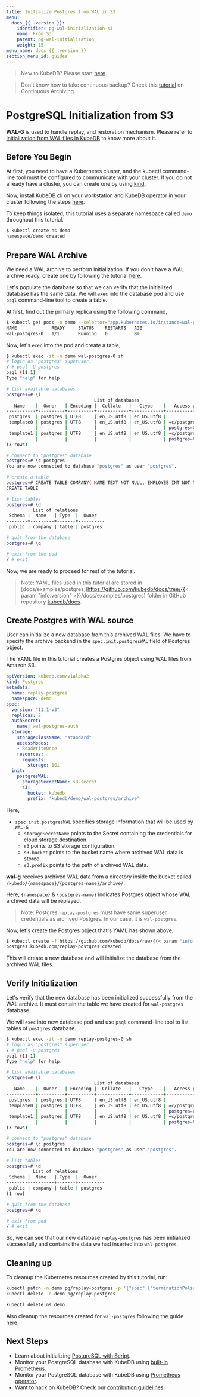 ```yaml
---
title: Initialize Postgres from WAL in S3
menu:
  docs_{{ .version }}:
    identifier: pg-wal-initialization-s3
    name: From S3
    parent: pg-wal-initialization
    weight: 15
menu_name: docs_{{ .version }}
section_menu_id: guides
---
```


> New to KubeDB? Please start [here](/docs/README.md).

> Don't know how to take continuous backup?  Check this [tutorial](/docs/guides/postgres/backup/wal/continuous_archiving.md) on Continuous Archiving.

# PostgreSQL Initialization from S3

**WAL-G** is used to handle replay, and restoration mechanism. Please refer to [Initialization from WAL files in KubeDB](/docs/guides/postgres/initialization/wal/wal_source.md) to know more about it.

## Before You Begin

At first, you need to have a Kubernetes cluster, and the kubectl command-line tool must be configured to communicate with your cluster.
If you do not already have a cluster, you can create one by using [kind](https://kind.sigs.k8s.io/docs/user/quick-start/).

Now, install KubeDB cli on your workstation and KubeDB operator in your cluster following the steps [here](/docs/setup/README.md).

To keep things isolated, this tutorial uses a separate namespace called `demo` throughout this tutorial.

```bash
$ kubectl create ns demo
namespace/demo created
```

## Prepare WAL Archive

We need a WAL archive to perform initialization. If you don't have a WAL archive ready, create one by following the tutorial [here](/docs/guides/postgres/backup/wal/continuous_archiving.md).

Let's populate the database so that we can verify that the initialized database has the same data. We will `exec` into the database pod and use `psql` command-line tool to create a table.

At first, find out the primary replica using the following command,

```bash
$ kubectl get pods -n demo --selector="app.kubernetes.io/instance=wal-postgres","kubedb.com/role=primary"
NAME             READY     STATUS    RESTARTS   AGE
wal-postgres-0   1/1       Running   0          8m
```

Now, let's `exec` into the pod and create a table,

```bash
$ kubectl exec -it -n demo wal-postgres-0 sh
# login as "postgres" superuser.
/ # psql -U postgres
psql (11.1)
Type "help" for help.

# list available databases
postgres=# \l
                                 List of databases
   Name    |  Owner   | Encoding |  Collate   |   Ctype    |   Access privileges
-----------+----------+----------+------------+------------+-----------------------
 postgres  | postgres | UTF8     | en_US.utf8 | en_US.utf8 |
 template0 | postgres | UTF8     | en_US.utf8 | en_US.utf8 | =c/postgres          +
           |          |          |            |            | postgres=CTc/postgres
 template1 | postgres | UTF8     | en_US.utf8 | en_US.utf8 | =c/postgres          +
           |          |          |            |            | postgres=CTc/postgres
(3 rows)

# connect to "postgres" database
postgres=# \c postgres
You are now connected to database "postgres" as user "postgres".

# create a table
postgres=# CREATE TABLE COMPANY( NAME TEXT NOT NULL, EMPLOYEE INT NOT NULL);
CREATE TABLE

# list tables
postgres=# \d
          List of relations
 Schema |  Name   | Type  |  Owner
--------+---------+-------+----------
 public | company | table | postgres

# quit from the database
postgres=# \q

# exit from the pod
/ # exit
```

Now, we are ready to proceed for rest of the tutorial.

> Note: YAML files used in this tutorial are stored in [docs/examples/postgres](https://github.com/kubedb/docs/tree/{{< param "info.version" >}}/docs/examples/postgres) folder in GitHub repository [kubedb/docs](https://github.com/kubedb/docs).

## Create Postgres with WAL source

User can initialize a new database from this archived WAL files. We have to specify the archive backend in the `spec.init.postgresWAL` field of Postgres object.

The YAML file  in this tutorial creates a Postgres object using WAL files from Amazon S3.

```yaml
apiVersion: kubedb.com/v1alpha2
kind: Postgres
metadata:
  name: replay-postgres
  namespace: demo
spec:
  version: "11.1-v3"
  replicas: 2
  authSecret:
    name: wal-postgres-auth
  storage:
    storageClassName: "standard"
    accessModes:
    - ReadWriteOnce
    resources:
      requests:
        storage: 1Gi
  init:
    postgresWAL:
      storageSecretName: s3-secret
      s3:
        bucket: kubedb
        prefix: 'kubedb/demo/wal-postgres/archive'
```

Here,

- `spec.init.postgresWAL` specifies storage information that will be used by `WAL-G`
  - `storageSecretName` points to the Secret containing the credentials for cloud storage destination.
  - `s3` points to S3 storage configuration.
  - `s3.bucket` points to the bucket name where archived WAL data is stored.
  - `s3.prefix` points to the path of archived WAL data.

**wal-g** receives archived WAL data from a directory inside the bucket called `/kubedb/{namespace}/{postgres-name}/archive/`.

Here, `{namespace}` & `{postgres-name}` indicates Postgres object whose WAL archived data will be replayed.

> Note: Postgres `replay-postgres` must have same superuser credentials as archived Postgres. In our case, it is `wal-postgres`.

Now, let's create the Postgres object that's YAML has shown above,

```bash
$ kubectl create -f https://github.com/kubedb/docs/raw/{{< param "info.version" >}}/docs/examples/postgres/initialization/replay-postgres-s3.yaml
postgres.kubedb.com/replay-postgres created
```

This will create a new database and will initialize the database from the archived WAL files.

## Verify Initialization

Let's verify that the new database has been initialized successfully from the WAL archive. It must contain the table we have created for `wal-postgres` database.

We will `exec` into new database pod and use `psql` command-line tool to list tables of `postgres` database.

```bash
$ kubectl exec -it -n demo replay-postgres-0 sh
# login as "postgres" superuser
/ # psql -U postgres
psql (11.1)
Type "help" for help.

# list available databases
postgres=# \l
                                 List of databases
   Name    |  Owner   | Encoding |  Collate   |   Ctype    |   Access privileges
-----------+----------+----------+------------+------------+-----------------------
 postgres  | postgres | UTF8     | en_US.utf8 | en_US.utf8 |
 template0 | postgres | UTF8     | en_US.utf8 | en_US.utf8 | =c/postgres          +
           |          |          |            |            | postgres=CTc/postgres
 template1 | postgres | UTF8     | en_US.utf8 | en_US.utf8 | =c/postgres          +
           |          |          |            |            | postgres=CTc/postgres
(3 rows)

# connect to "postgres" database
postgres=# \c postgres
You are now connected to database "postgres" as user "postgres".

# list tables
postgres=# \d
          List of relations
 Schema |  Name   | Type  |  Owner
--------+---------+-------+----------
 public | company | table | postgres
(1 row)

# quit from the database
postgres=# \q

# exit from pod
/ # exit
```

So, we can see that our new database `replay-postgres` has been initialized successfully and contains the data we had inserted into `wal-postgres`.

## Cleaning up

To cleanup the Kubernetes resources created by this tutorial, run:

```bash
kubectl patch -n demo pg/replay-postgres -p '{"spec":{"terminationPolicy":"WipeOut"}}' --type="merge"
kubectl delete -n demo pg/replay-postgres

kubectl delete ns demo
```

Also cleanup the resources created for `wal-postgres` following the guide [here](/docs/guides/postgres/backup/wal/continuous_archiving.md#cleaning-up).

## Next Steps

- Learn about initializing [PostgreSQL with Script](/docs/guides/postgres/initialization/script_source.md).
- Monitor your PostgreSQL database with KubeDB using [built-in Prometheus](/docs/guides/postgres/monitoring/using-builtin-prometheus.md).
- Monitor your PostgreSQL database with KubeDB using [Prometheus operator](/docs/guides/postgres/monitoring/using-prometheus-operator.md).
- Want to hack on KubeDB? Check our [contribution guidelines](/docs/CONTRIBUTING.md).
